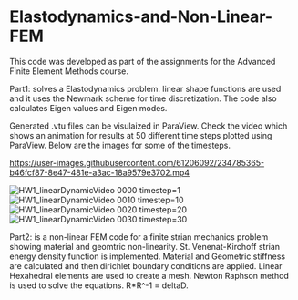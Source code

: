 # Elastodynamics-and-Non-Linear-FEM
This code was developed as part of the assignments for the Advanced Finite Element Methods course.

Part1:
solves a Elastodynamics problem.
linear shape functions are used and it uses the Newmark scheme for time discretization.
The code also calculates Eigen values and Eigen modes.

Generated .vtu files can be visulaized in ParaView.
Check the video which shows an animation for results at 50 different time steps plotted using ParaView. Below are the images for some of the timesteps.

https://user-images.githubusercontent.com/61206092/234785365-b46fcf87-8e47-481e-a3ac-18a9579e3702.mp4

![HW1_linearDynamicVideo 0000](https://user-images.githubusercontent.com/61206092/234785957-3648e1b3-5d01-4e54-83bb-da716042e44a.png)
timestep=1
![HW1_linearDynamicVideo 0010](https://user-images.githubusercontent.com/61206092/234785960-a1d8cb2f-9ced-49fa-86fb-3d08ffa2e556.png)
timestep=10
![HW1_linearDynamicVideo 0020](https://user-images.githubusercontent.com/61206092/234785962-f7a5787d-feca-4c07-aeab-9426ae30d287.png)
timestep=20
![HW1_linearDynamicVideo 0030](https://user-images.githubusercontent.com/61206092/234785963-48ce20ef-5659-48cd-b282-29c9f7a04950.png)
timestep=30



Part2:
is a non-linear FEM code for a finite strian mechanics problem showing material and geomtric non-linearity.
St. Venenat-Kirchoff strian energy density function is implemented. Material and Geometric stiffness are calculated and then dirichlet boundary conditions are applied. Linear Hexahedral elements are used to create a mesh. Newton Raphson method is used to solve the equations. R*R^-1 = deltaD.
